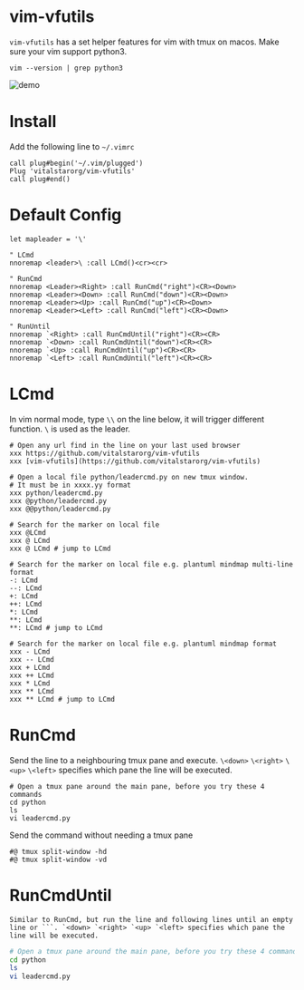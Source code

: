 # vim-vfutils
`vim-vfutils` has a set helper features for vim with tmux on macos. Make sure your vim support python3.
```
vim --version | grep python3
```

![demo](testdata/vfutils.gif)

# Install
Add the following line to `~/.vimrc`
```
call plug#begin('~/.vim/plugged')
Plug 'vitalstarorg/vim-vfutils'
call plug#end()
```

# Default Config
```
let mapleader = '\'

" LCmd
nnoremap <leader>\ :call LCmd()<cr><cr>

" RunCmd
nnoremap <Leader><Right> :call RunCmd("right")<CR><Down>
nnoremap <Leader><Down> :call RunCmd("down")<CR><Down>
nnoremap <Leader><Up> :call RunCmd("up")<CR><Down>
nnoremap <Leader><Left> :call RunCmd("left")<CR><Down>

" RunUntil
nnoremap `<Right> :call RunCmdUntil("right")<CR><CR>
nnoremap `<Down> :call RunCmdUntil("down")<CR><CR>
nnoremap `<Up> :call RunCmdUntil("up")<CR><CR>
nnoremap `<Left> :call RunCmdUntil("left")<CR><CR>
```

# LCmd
In vim normal mode, type `\\` on the line below, it will trigger different function. `\` is used as the leader.
```
# Open any url find in the line on your last used browser
xxx https://github.com/vitalstarorg/vim-vfutils
xxx [vim-vfutils](https://github.com/vitalstarorg/vim-vfutils)

# Open a local file python/leadercmd.py on new tmux window.
# It must be in xxxx.yy format
xxx python/leadercmd.py
xxx @python/leadercmd.py
xxx @@python/leadercmd.py

# Search for the marker on local file
xxx @LCmd
xxx @ LCmd
xxx @ LCmd # jump to LCmd

# Search for the marker on local file e.g. plantuml mindmap multi-line format
-: LCmd
--: LCmd
+: LCmd
++: LCmd
*: LCmd
**: LCmd
**: LCmd # jump to LCmd

# Search for the marker on local file e.g. plantuml mindmap format
xxx - LCmd
xxx -- LCmd
xxx + LCmd
xxx ++ LCmd
xxx * LCmd
xxx ** LCmd
xxx ** LCmd # jump to LCmd
```

# RunCmd
Send the line to a neighbouring tmux pane and execute. `\<down>` `\<right>` `\<up>` `\<left>` specifies which pane the line will be executed.

```
# Open a tmux pane around the main pane, before you try these 4 commands
cd python
ls
vi leadercmd.py
```

Send the command without needing a tmux pane

```
#@ tmux split-window -hd
#@ tmux split-window -vd
```

# RunCmdUntil
```
Similar to RunCmd, but run the line and following lines until an empty line or ```. `<down> `<right> `<up> `<left> specifies which pane the line will be executed.
```

```bash
# Open a tmux pane around the main pane, before you try these 4 commands
cd python
ls
vi leadercmd.py

```
